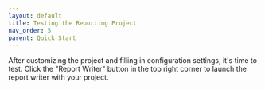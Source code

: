 ```yaml
---
layout: default
title: Testing the Reporting Project
nav_order: 5
parent: Quick Start
---
```


After customizing the project and filling in configuration settings, it's time to test. Click the "Report Writer" button in the top right corner to launch the report writer with your project.